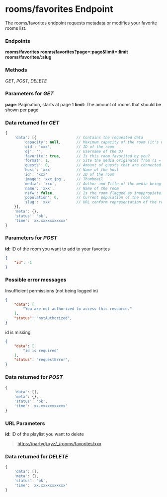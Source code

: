 # rooms/favorites Endpoint

The rooms/favorites endpoint requests metadata or modifies your favorite rooms list.

### Endpoints

**rooms/favorites**
**rooms/favorites?page=:page&limit=:limit**
**rooms/favorites/:slug**

### Methods

_GET_, _POST_, _DELETE_

### Parameters for _GET_

**page**: Pagination, starts at page 1
**limit**: The amount of rooms that should be shown per page

### Data returned for _GET_

```js
{
    'data': [{                  // Contains the requested data
        'capacity': null,       // Maximum capacity of the room (it's null for most rooms but the most populated ones)
        'cid': 'xxx',           // ID of the room
        'dj': '',               // Username of the DJ
        'favorite': true,       // Is this room favorited by you?
        'format': 1,            // Site the media originates from (1 = youtube; 2 = soundcloud)
        'guests': 0,            // Amount of guests that are connected 
        'host': 'xxx'           // Name of the host
        'id': 'xxx'             // ID of the room
        'image': 'xxx.jpg',     // Thumbnail
        'media': 'xxx',         // Author and Title of the media being played
        'name': 'xxx',          // Name of the room
        'nsfw': false,          // Is the room flagged as inappropiate? (can not be set manually)
        'population': 0,        // Current population of the room
        'slug': 'xxx'           // URL conform representation of the room's name
    }],
    'meta': {},
    'status': 'ok',
    'time': 'xx.xxxxxxxxxxx'
}
```

### Parameters for _POST_

**id**: ID of the room you want to add to your favorites  

```json
{
    "id": -1
}
```

### Possible error messages

Insufficient permissions (not being logged in)
```json
{
    "data": [
        "You are not authorized to access this resource."
    ],
    "status": "notAuthorized",
}
```

id is missing
```json
{
    "data": [
        "id is required"
    ],
    "status": "requestError",
}
```

### Data returned for _POST_

```js
{
    'data': [],
    'meta': {},
    'status': 'ok',
    'time': 'xx.xxxxxxxxxxx'
}
```

### URL Parameters

**id**: ID of the playlist you want to delete

>https://partydj.xyz/_/rooms/favorites/xxx

### Data returned for _DELETE_

```js
{
    'data': [],
    'meta': {},
    'status': 'ok',
    'time': 'xx.xxxxxxxxxxx'
}
```